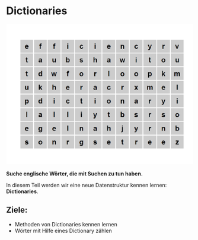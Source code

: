 
# Dictionaries

![Dictionary](dict.png)

**Suche englische Wörter, die mit Suchen zu tun haben.**

In diesem Teil werden wir eine neue Datenstruktur kennen lernen: **Dictionaries**.

## Ziele:

* Methoden von Dictionaries kennen lernen
* Wörter mit Hilfe eines Dictionary zählen
